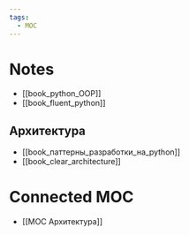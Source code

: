 ```yaml
---
tags:
  - MOC
---
```


# Notes
- [[book_python_OOP]]
- [[book_fluent_python]]
## Архитектура
- [[book_паттерны_разработки_на_python]]
- [[book_clear_architecture]]

# Connected MOC
- [[MOC Архитектура]]
